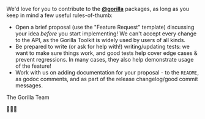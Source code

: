We'd love for you to contribute to the **[@gorilla](https://github.com/gorilla)** packages, as long as you keep in mind a few useful rules-of-thumb:

* Open a brief proposal (use the "Feature Request" template) discussing your idea _before_ you start implementing! We can't accept every change to the API, as the Gorilla Toolkit is widely used by users of all kinds.
* Be prepared to write (or ask for help with!) writing/updating tests: we want to make sure things work, and good tests help cover edge cases & prevent regressions. In many cases, they also help demonstrate usage of the feature!
* Work with us on adding documentation for your proposal - to the `README`, as godoc comments, and as part of the release changelog/good commit messages.

The Gorilla Team

🦍🦍🦍
